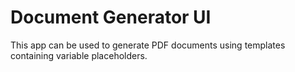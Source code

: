 # Document Generator UI

This app can be used to generate PDF documents using templates containing variable placeholders.
